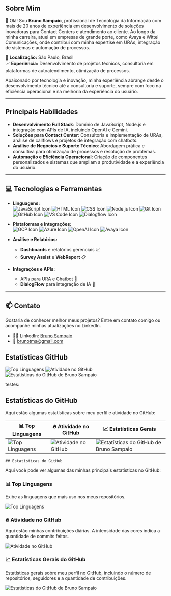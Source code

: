 ## Sobre Mim

👋 Olá! Sou **Bruno Sampaio**, profissional de Tecnologia da Informação com mais de 20 anos de experiência em desenvolvimento de soluções inovadoras para Contact Centers e atendimento ao cliente. Ao longo da minha carreira, atuei em empresas de grande porte, como Avaya e Wittel Comunicações, onde contribui com minha expertise em URAs, integração de sistemas e automação de processos.

🌆 **Localização:** São Paulo, Brasil  
📈 **Experiência:** Desenvolvimento de projetos técnicos, consultoria em plataformas de autoatendimento, otimização de processos.

Apaixonado por tecnologia e inovação, minha experiência abrange desde o desenvolvimento técnico até a consultoria e suporte, sempre com foco na eficiência operacional e na melhoria da experiência do usuário. 

---

## Principais Habilidades  
- **Desenvolvimento Full Stack**: Domínio de JavaScript, Node.js e integração com APIs de IA, incluindo OpenAI e Gemini.
- **Soluções para Contact Center**: Consultoria e implementação de URAs, análise de callflows e projetos de integração com chatbots.
- **Análise de Negócios e Suporte Técnico**: Abordagem prática e consultiva para otimização de processos e resolução de problemas.
- **Automação e Eficiência Operacional**: Criação de componentes personalizados e sistemas que ampliam a produtividade e a experiência do usuário.

---

## 💻 Tecnologias e Ferramentas

- **Linguagens:**  
  ![JavaScript Icon](https://img.shields.io/badge/JavaScript-323330?style=for-the-badge&logo=javascript&logoColor=F7DF1E)
  ![HTML Icon](https://img.shields.io/badge/HTML5-E34F26?style=for-the-badge&logo=html5&logoColor=white)
  ![CSS Icon](https://img.shields.io/badge/CSS3-1572B6?style=for-the-badge&logo=css3&logoColor=white)
  ![Node.js Icon](https://img.shields.io/badge/Node.js-339933?style=for-the-badge&logo=nodedotjs&logoColor=white)
  ![Git Icon](https://img.shields.io/badge/Git-F05032?style=for-the-badge&logo=git&logoColor=white)
  ![GitHub Icon](https://img.shields.io/badge/GitHub-181717?style=for-the-badge&logo=github&logoColor=white)
  ![VS Code Icon](https://img.shields.io/badge/VS_Code-007ACC?style=for-the-badge&logo=visual-studio-code&logoColor=white)
  ![Dialogflow Icon](https://img.shields.io/badge/Dialogflow-FF9800?style=for-the-badge&logo=dialogflow&logoColor=white)


- **Plataformas e Integrações:**  
  ![GCP Icon](https://img.shields.io/badge/Google_Cloud-4285F4?style=for-the-badge&logo=google-cloud&logoColor=white)
  ![Azure Icon](https://img.shields.io/badge/Microsoft_Azure-0078D4?style=for-the-badge&logo=microsoft-azure&logoColor=white)
  ![OpenAI Icon](https://img.shields.io/badge/OpenAI-412991?style=for-the-badge&logo=openai&logoColor=white)
  ![Avaya Icon](https://img.shields.io/badge/Avaya-FF0000?style=for-the-badge&logo=avaya&logoColor=white)

- **Análise e Relatórios:**  
  - **Dashboards** e relatórios gerenciais 📈
  - **Survey Assist** e **WebReport** 📋

- **Integrações e APIs:**  
  - APIs para URA e Chatbot 🔗
  - **DialogFlow** para integração de IA 🤖

---

## 📫 Contato

Gostaria de conhecer melhor meus projetos? Entre em contato comigo ou acompanhe minhas atualizações no LinkedIn.

- 🦸‍♂️ LinkedIn: [Bruno Sampaio](https://www.linkedin.com/in/brunosampaioconsultorura/)
- 📧 [brunotms@gmail.com](mailto:brunotms@gmail.com)

## Estatísticas GitHub
![Top Linguagens](https://github-readme-stats.vercel.app/api/top-langs/?username=brunotms&layout=compact&theme=radical)
![Atividade no GitHub](https://github-readme-streak-stats.herokuapp.com/?user=brunotms)
![Estatísticas do GitHub de Bruno Sampaio](https://github-readme-stats.vercel.app/api?username=brunotms&show_icons=true&theme=radical)



testes:  

## Estatísticas do GitHub

Aqui estão algumas estatísticas sobre meu perfil e atividade no GitHub:

| 📊 **Top Linguagens**         | 🔥 **Atividade no GitHub**         | 📈 **Estatísticas Gerais** |
|-------------------------------|------------------------------------|----------------------------|
| ![Top Linguagens](https://github-readme-stats.vercel.app/api/top-langs/?username=brunotms&layout=compact&theme=radical) | ![Atividade no GitHub](https://github-readme-streak-stats.herokuapp.com/?user=brunotms) | ![Estatísticas do GitHub de Bruno Sampaio](https://github-readme-stats.vercel.app/api?username=brunotms&show_icons=true&theme=radical) |






    
    ## Estatísticas do GitHub

Aqui você pode ver algumas das minhas principais estatísticas no GitHub:

### 📊 **Top Linguagens**
Exibe as linguagens que mais uso nos meus repositórios.

![Top Linguagens](https://github-readme-stats.vercel.app/api/top-langs/?username=brunotms&layout=compact&theme=radical)

### 🔥 **Atividade no GitHub**
Aqui estão minhas contribuições diárias. A intensidade das cores indica a quantidade de commits feitos.

![Atividade no GitHub](https://github-readme-streak-stats.herokuapp.com/?user=brunotms)

### 📈 **Estatísticas Gerais do GitHub**
Estatísticas gerais sobre meu perfil no GitHub, incluindo o número de repositórios, seguidores e a quantidade de contribuições.

![Estatísticas do GitHub de Bruno Sampaio](https://github-readme-stats.vercel.app/api?username=brunotms&show_icons=true&theme=radical)





